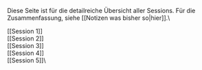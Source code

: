Diese Seite ist für die detailreiche Übersicht aller Sessions. Für die Zusammenfassung, siehe [[Notizen was bisher so|hier]].\

[[Session 1]]\
[[Session 2]]\
[[Session 3]]\
[[Session 4]]\
[[Session 5]]\